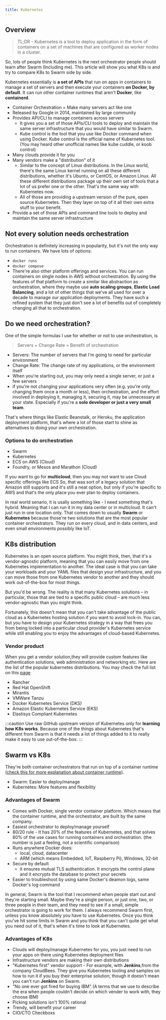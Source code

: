 ```yaml
---
title: Kubernetes
--- 
```

## Overview

> TL;DR - Kubernetes is a tool to deploy application in the form of containers on a set of machines that are configured as worker nodes in a cluster.

So, lots of people think Kubernetes is the next orchestrator people should learn after Swarm (Including me). This article will show you what K8s is and try to compare K8s to Swarm side by side.

Kubernetes essentially is **a set of APIs** that run on apps in containers to manage a set of servers and then execute your containers **on Docker, by default**. It can run other container runtimes that aren't **Docker**, like **containerd**.

- Container Orchestration = Make many servers act like one
- Released by Google in 2014, maintained by large community
- Provides API/CLI to manage containers across servers
    - It gives you a set of those APIs/CLI tools to deploy and maintain the same server infrastructure that you would have similar to Swarm.
    - Kube control is the tool that you use like Docker command when using Docker. Kube control is the official name of Kubernetes tool. (You may heard other unofficial names like kube cuddle, or koob control)
- Many clouds provide it for you
- Many vendors make a "distribution" of it
    - Similar to the concept of Linux distributions. In the Linux world, there's the same Linux kernel running on all these different distributions, whether it's Ubuntu, or CentOS, or Amazon Linux. All these different distributions package up their own set of tools that a lot of us prefer one or the other. That's the same way with Kubernetes now.
    - All of those are providing a upstream version of the pure, open source Kubernetes. Then they layer on top of it all their own extra stuff to your benefit.
- Provide a set of those APIs and command line tools to deploy and maintain the same server infrastructure
## Not every solution needs orchestration 

Orchestration is definitely increasing in popularity, but it's not the only way to run containers. We have lots of options:
- `docker runs`
- `docker compose`
- There're also other platform offerings and services. You can run containers on single nodes in AWS without orchestration. By using the features of that platform to create a similar like abstraction as orchestration, where they maybe use **auto scaling groups**, **Elastic Load Balancing**, and a lot of other things that we've all used for over a decade to manage our application deployments. They have such a refined system that they just don't see a lot of benefits out of completely changing all that to orchestration.
## Do we need orchestration?

One of the simple formulas I use for whether or not to use orchestration, is 

>  Servers + Change Rate = Benefit of orchestration

- Servers: The number of servers that I'm going to need for particular environment
- Change Rate: The change rate of my applications, or the environment itself
- When you're starting out, you may only need a single server, or just a few servers
- if you're not changing your applications very often (e.g. you're only changing them once a month or less), then orchestration, and the effort involved in deploying it, managing it, securing it, may be unnecessary at your state.   Especially if you're a **solo developer or just a very small team**.

That's where things like Elastic Beanstalk, or Heroku, the application deployment platform, that's where a lot of those start to shine as alternatives to doing your own orchestration. 
### Options to do orchestration

- Swarm
- Kubernetes
- ECS on AWS (Cloud) 
- Foundry, or Mesos and Marathon (Cloud)

If you want to go for **multicloud**, then you may not want to use Cloud specific offerings like ECS So, that was sort of a legacy solution that Amazon still supports and it's still a neat option, but only if you're specific to AWS and that's the only place you ever plan to deploy containers. 

In real world senario, it is usally something like - I need something that's hybrid. Meaning that I can run it in my data center or in multicloud. It can't just run in one location only. That comes down to usually **Swarm** or **Kubernetes** because those're two solutions that are the most popular container orchestrators. They run on every cloud, and in data centers, and even small environments possibly like IoT.

## K8s distribution

Kubernetes is an open source platform. You might think, then, that it's a vendor-agnostic platform, meaning that you can easily move from one Kubernetes implementation to another. The ideal case is that you can take your workloads and your YAML files that design your infrastructure, and you can move those from one Kubernetes vendor to another and they should work out-of-the-box for most things. 

But you'd be wrong. The reality is that many Kubernetes solutions – in particular, those that are tied to a specific public cloud – are much less vendor-agnostic than you might think.

Fortunately, this doesn't mean that you can't take advantage of the public cloud as a Kubernetes hosting solution if you want to avoid lock-in. You can, but you have to design your Kubernetes strategy in a way that frees you from being locked into a particular cloud provider's Kubernetes service while still enabling you to enjoy the advantages of cloud-based Kubernetes.
### Vendor product

When you get a vendor solution,they will provide custom features like authentication solutions, web administration and networking etc. Here are the list of the popular kubernetes distributions. You may check the full list on this [page](https://kubernetes.io/partners/#conformance)

- Rancher
- Red Hat OpenShift
- Mirantis
- VMWare Tanzu
- Docker Kubernetes Service (DKS)
- Amazon Elastic Kubernetes Service (EKS)
- Elastisys Compliant Kubernetes

:::caution
Use raw GitHub upstream version of Kubernetes only for **learning how K8s works**.  Because one of the things about Kubernetes that's  different from Swarm is that it needs a lot of things added to it to really make it easy to use out-of-the-box. 
:::


## Swarm vs K8s 

They're both container orchestrators that run on top of a container runtime ([check this for more explanation about container runtime](http://localhost:3000/web-development/docker/intro/why-docker/)).


- Swarm: Easier to deploy/manage
- Kubernetes: More features and flexibility



### Advantages of Swarm

- Comes with Docker, single vendor container platform. Which means that the container runtime, and the orchestrator, are built by the same company.
- Easiest orchestrator to deploy/manage yourself
- 80/20 rule - It has 20% of the features of Kubernetes, and that solves 80% of the use cases for running containers and orchestration. (the number is just a feeling, not a scientific comparison)
- Runs anywhere Docker does:
    - local, cloud, datacenter
    - ARM (which means Embedded, IoT, Raspberry Pi), Windows, 32-bit
- Secure by default
    -  it ensures mutual TLS authentication. It encrypts the control plane and it encrypts the database to protect your secrets 
- Easier to troubleshoot by using same Docker's deamon logs, same Docker's log command

In general, Swarm is the tool that I recommend when people start out and they're starting small. Maybe they're a single person, or just one, two, or three people in their team, and they need to see if a small, simple orchestrator is going to work for them. I always recommend Swarm first, unless you know absolutely you have to use Kubernetes. Once you think you've hit some limits in Swarm and you think that you can't quite get what you need out of it, that's when it's time to look at Kubernetes.
### Advantages of K8s

- Clouds will deploy/manage Kubernetes for you, you just need to run your apps on there using Kubernetes deployment files
- Infrastructure vendors are making their own distributions
- "Kubernetes first" vendor support -  For example, with **Jenkins**,from the company CloudBees. They give you Kubernetes tooling and samples on how to run it if you buy their enterprise solution, though it doesn't mean you can't run **Jenkins** on Swarm.
- "No one ever got fired for buying IBM" (A terms that we use to describe the era when people couldn't decide on which vender to work with, they choose IBM)
- Picking solutions isn't 100% rational
- Trendy, will benefit your career
- CIO/CTO Checkboxs








